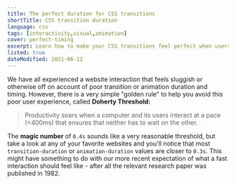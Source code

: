 ```yaml
---
title: The perfect duration for CSS transitions
shortTitle: CSS transition duration
language: css
tags: [interactivity,visual,animation]
cover: perfect-timing
excerpt: Learn how to make your CSS transitions feel perfect when users interact with elements on the page with this simple tip.
listed: true
dateModified: 2021-06-12
---
```


We have all experienced a website interaction that feels sluggish or otherwise off on account of poor transition or animation duration and timing. However, there is a very simple "golden rule" to help you avoid this poor user experience, called **Doherty Threshold:**

> Productivity soars when a computer and its users interact at a pace (<400ms) that ensures that neither has to wait on the other.

The **magic number** of `0.4s` sounds like a very reasonable threshold, but take a look at any of your favorite websites and you'll notice that most `transition-duration` or `animation-duration` values are closer to `0.3s`. This might have something to do with our more recent expectation of what a fast interaction should feel like - after all the relevant research paper was published in 1982.
